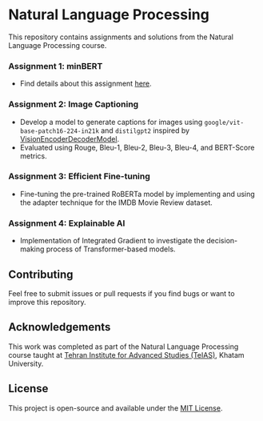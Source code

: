 # Natural Language Processing

This repository contains assignments and solutions from the Natural Language Processing course.

### Assignment 1: minBERT
  - Find details about this assignment [here](https://github.com/sinaabbasi1/minbert-assignment-tnlp).

### Assignment 2: Image Captioning
  - Develop a model to generate captions for images using `google/vit-base-patch16-224-in21k` and `distilgpt2` inspired by [VisionEncoderDecoderModel](https://huggingface.co/docs/transformers/en/model_doc/vision-encoder-decoder).
  - Evaluated using Rouge, Bleu-1, Bleu-2, Bleu-3, Bleu-4, and BERT-Score metrics.

### Assignment 3: Efficient Fine-tuning
  - Fine-tuning the pre-trained RoBERTa model by implementing and using the adapter technique for the IMDB Movie Review dataset.

### Assignment 4: Explainable AI
  - Implementation of Integrated Gradient to investigate the decision-making process of Transformer-based models.

## Contributing

Feel free to submit issues or pull requests if you find bugs or want to improve this repository.

## Acknowledgements

This work was completed as part of the Natural Language Processing course taught at [Tehran Institute for Advanced Studies (TeIAS)](https://teias.institute/), Khatam University.

## License

This project is open-source and available under the [MIT License](LICENSE).
